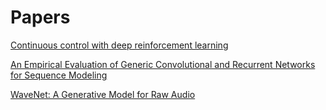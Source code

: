 # Papers
[Continuous control with deep reinforcement learning](https://arxiv.org/abs/1509.02971)

[An Empirical Evaluation of Generic Convolutional and Recurrent Networks for Sequence Modeling](https://arxiv.org/abs/1803.01271)

[WaveNet: A Generative Model for Raw Audio](https://arxiv.org/abs/1609.03499)
